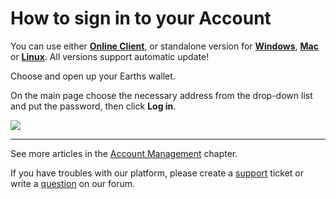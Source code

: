 # How to sign in to your Account

You can use either [**Online Client**](https://client.earths.ga), or standalone version for [**Windows**](https://earths.ga/files/EarthsClient-win.zip), [**Mac**](https://earths.ga/files/EarthsClient-mac.dmg) or [**Linux**](https://earths.ga/files/EarthsClient-linux.deb). All versions support automatic update!

Choose and open up your Earths wallet.

On the main page choose the necessary address from the drop-down list and put the password, then click **Log in**.

![](/_assets/login_page.png)

___

See more articles in the [Account Management](/earths-client/account-management.md) chapter.

If you have troubles with our platform, please create a [support](https://support.earths.ga/) ticket or write a [question](https://forum.earths.ga/) on our forum.
